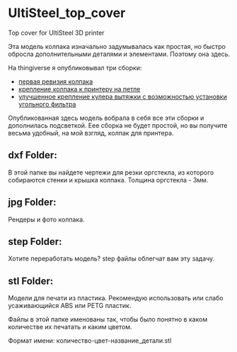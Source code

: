 # UltiSteel_top_cover
Top cover for UltiSteel 3D printer

Эта модель колпака изначально задумывалась как простая, но быстро обросла дополнительными деталями и элементами. Поэтому она здесь.

На thingiverse я опубликовывал три сборки:
* [первая ревизия колпака](https://www.thingiverse.com/thing:4565826)
* [крепление колпака к принтеру на петле](https://www.thingiverse.com/thing:4672444)
* [улучшенное крепление кулера вытяжки с возможностью установки угольного фильтра](https://www.thingiverse.com/thing:4717678)

Опубликованная здесь модель вобрала в себя все эти сборки и дополнилась подсветкой. Еее сборка не будет простой, но вы получите весьма удобный, на мой взгляд, колпак для принтера.

## **dxf Folder:**

В этой папке вы найдете чертежи для резки оргстекла, из которого собираются стенки и крышка колпака. Толщина оргстекла - 3мм.

## **jpg Folder:**

Рендеры и фото колпака.

## **step Folder:**

Хотите переработать модель? step файлы облегчат вам эту задачу.

## **stl Folder:**

Модели для печати из пластика. Рекомендую использовать или слабо усаживающийся ABS или PETG пластик. 

Файлы в этой папке именованы так, чтобы было понятно в каком количестве их печатать и каким цветом.

Формат имени: количество-цвет-название_детали.stl
